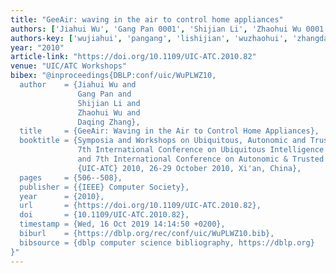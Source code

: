 ```yaml
---
title: "GeeAir: waving in the air to control home appliances"
authors: ['Jiahui Wu', 'Gang Pan 0001', 'Shijian Li', 'Zhaohui Wu 0001', 'Daqing Zhang 0001']
authors-key: ['wujiahui', 'pangang', 'lishijian', 'wuzhaohui', 'zhangdaqing']
year: "2010"
article-link: "https://doi.org/10.1109/UIC-ATC.2010.82"
venue: "UIC/ATC Workshops"
bibex: "@inproceedings{DBLP:conf/uic/WuPLWZ10,
  author    = {Jiahui Wu and
               Gang Pan and
               Shijian Li and
               Zhaohui Wu and
               Daqing Zhang},
  title     = {GeeAir: Waving in the Air to Control Home Appliances},
  booktitle = {Symposia and Workshops on Ubiquitous, Autonomic and Trusted Computing:
               7th International Conference on Ubiquitous Intelligence & Computing
               and 7th International Conference on Autonomic & Trusted Computing,
               {UIC-ATC} 2010, 26-29 October 2010, Xi'an, China},
  pages     = {506--508},
  publisher = {{IEEE} Computer Society},
  year      = {2010},
  url       = {https://doi.org/10.1109/UIC-ATC.2010.82},
  doi       = {10.1109/UIC-ATC.2010.82},
  timestamp = {Wed, 16 Oct 2019 14:14:50 +0200},
  biburl    = {https://dblp.org/rec/conf/uic/WuPLWZ10.bib},
  bibsource = {dblp computer science bibliography, https://dblp.org}
}"
---
```

